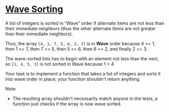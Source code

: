 # [Wave Sorting](https://www.codewars.com/kata/wave-sorting "https://www.codewars.com/kata/596f28fd9be8ebe6ec0000c1")

A list of integers is sorted in “Wave” order if alternate items are not less than their immediate
neighbors (thus the other alternate items are not greater than their immediate neighbors).

Thus, the array `[4, 1, 7, 5, 6, 2, 3]` is in **Wave** order because 4 >= 1, then 1 <= 7, then 7 >=
5, then 5 <= 6, then 6 >= 2, and finally 2 <= 3.

The wave-sorted lists has to begin with an element not less than the next, so `[1, 4, 5, 3]` is not
sorted in Wave because 1 < 4

Your task is to implement a function that takes a list of integers and sorts it into wave order in
place; your function shouldn't return anything.

Note:

- The resulting array shouldn't necessarily match anyone in the tests, a function just checks if the
  array is now wave sorted.